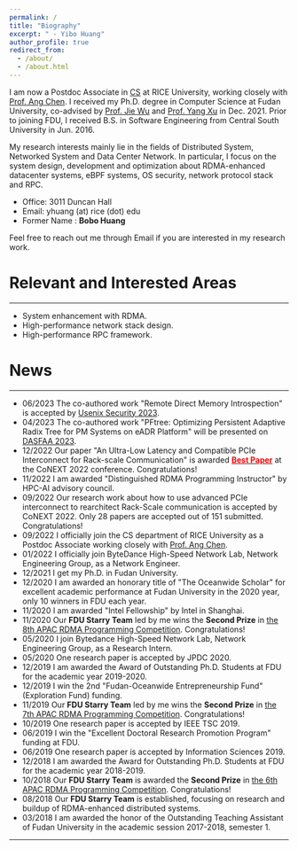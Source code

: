 ```yaml
---
permalink: /
title: "Biography"
excerpt: " - Yibo Huang"
author_profile: true
redirect_from: 
  - /about/
  - /about.html
---
```


I am now a Postdoc Associate in [CS](https://cs.rice.edu/) at RICE University, working closely with [Prof. Ang Chen](https://www.cs.rice.edu/~angchen/).
I received my Ph.D. degree in Computer Science at Fudan University, co-advised by [Prof. Jie Wu](https://dblp.org/pid/w/JieWu3.html) and [Prof. Yang Xu](https://yangxu.info/) in Dec. 2021.
Prior to joining FDU, I received B.S. in Software Engineering from Central South University in Jun. 2016.

My research interests mainly lie in the fields of Distributed System, Networked System and Data Center Network.
In particular, I focus on the system design, development and optimization about RDMA-enhanced datacenter systems, eBPF systems, OS security, network protocol stack and RPC.

- Office: 3011 Duncan Hall
- Email: yhuang (at) rice (dot) edu
- Former Name : **Bobo Huang**
<!-- - My Resume is [HERE](http://huangyibo.github.io/files/Yibo-FDU-CV.pdf). -->

Feel free to reach out me through Email if you are interested in my research work.


Relevant and Interested Areas
======
---
- System enhancement with RDMA.
- High-performance network stack design.
- High-performance RPC framework.
<!-- - Hybrid computing framework. over modern hardware -->



News
======
---
- 06/2023 The co-authored work "Remote Direct Memory Introspection" is accepted by [Usenix Security 2023](https://www.usenix.org/conference/usenixsecurity23/presentation/liu-hongyi).
- 04/2023 The co-authored work "PFtree: Optimizing Persistent Adaptive Radix Tree for PM Systems on eADR Platform" will be presented on [DASFAA 2023](http://www.tjudb.cn/dasfaa2023/programs).
- 12/2022 Our paper "An Ultra-Low Latency and Compatible PCIe Interconnect for Rack-scale Communication" is awarded **[<b style="color:#FF0000">Best Paper</b>](https://conferences2.sigcomm.org/co-next/2022/#!/home)** at the CoNEXT 2022 conference. Congratulations!
- 11/2022 I am awarded "Distinguished RDMA Programming Instructor" by HPC-AI advisory council.
- 09/2022 Our research work about how to use advanced PCIe interconnect to rearchitect Rack-Scale communication is accepted by CoNEXT 2022. Only 28 papers are accepted out of 151 submitted. Congratulations!
- 09/2022 I officially join the CS department of RICE University as a Postdoc Associate working closely with [Prof. Ang Chen](https://www.cs.rice.edu/~angchen/). 
- 01/2022 I officially join ByteDance High-Speed Network Lab, Network Engineering Group, as a Network Engineer.
- 12/2021 I get my Ph.D. in Fudan University.
- 12/2020 I am awarded an honorary title of "The Oceanwide Scholar" for excellent academic performance at Fudan University in the 2020 year, only 10 winners in FDU each year.
- 11/2020 I am awarded "Intel Fellowship" by Intel in Shanghai.
- 11/2020 Our **FDU Starry Team** led by me wins the **Second Prize** in [the 8th APAC RDMA Programming Competition](http://www.hpcadvisorycouncil.com/events/2020/rdma/). Congratulations!
- 05/2020 I join Bytedance High-Speed Network Lab, Network Engineering Group, as a Research Intern.
- 05/2020 One research paper is accepted by JPDC 2020.
- 12/2019 I am awarded the Award of Outstanding Ph.D. Students at FDU for the academic year 2019-2020.
- 12/2019 I win the 2nd "Fudan-Oceanwide Entrepreneurship Fund" (Exploration Fund) funding.
- 11/2019 Our **FDU Starry Team** led by me wins the **Second Prize** in [the 7th APAC RDMA Programming Competition](http://www.hpcadvisorycouncil.com/events/2019/rdma/). Congratulations!
- 10/2019 One research paper is accepted by IEEE TSC 2019.
- 06/2019 I win the "Excellent Doctoral Research Promotion Program" funding at FDU.
- 06/2019 One research paper is accepted by Information Sciences 2019.
- 12/2018 I am awarded the Award for Outstanding Ph.D. Students at FDU for the academic year 2018-2019.
- 10/2018 Our **FDU Starry Team** is awarded the **Second Prize** in [the 6th APAC RDMA Programming Competition](http://www.hpcadvisorycouncil.com/events/2018/rdma/). Congratulations!
- 08/2018 Our **FDU Starry Team** is established, focusing on research and buildup of RDMA-enhanced distributed systems.
- 03/2018 I am awarded the honor of the Outstanding Teaching Assistant of Fudan University in the academic session 2017-2018, semester 1.

<!-- Our project "A Trusted Identity Unified Verification System over Zero-Trust Architecture" -->
<!-- organized by HPC-AI Advisory Council -->
 <!-- organized by NSCC Singapore & HPC-AI Advisory Council -->
 <!-- - 08/2019 Our **FDU Starry Team** wins the **Merit Prize** in [2019 APAC HPC-AI Competition](http://www.hpcadvisorycouncil.com/events/2019/APAC-AI-HPC/index.php). Congratulations! -->

---

<script type='text/javascript' id='clustrmaps' src='//cdn.clustrmaps.com/map_v2.js?cl=ffffff&w=398&t=tt&d=KLze7yOvPww8OOApBWjCvydGhEiyz3rsS4IcHCkDMxA&co=2d78ad&ct=ffffff&cmo=3acc3a&cmn=ff5353'></script>
